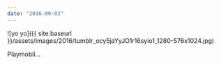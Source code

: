 ```yaml
---
date: "2016-09-03"
---
```


![yo yo]({{ site.baseurl }}/assets/images/2016/tumblr_ocy5jaYyJO1r16syio1_1280-576x1024.jpg)

Playmobil…
